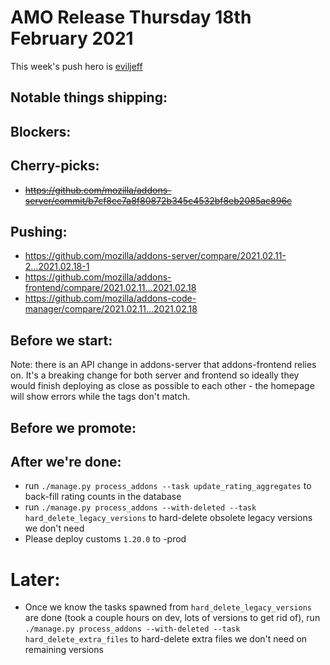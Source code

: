 # AMO Release Thursday 18th February 2021

This week's push hero is [eviljeff](https://github.com/eviljeff)

## Notable things shipping:

## Blockers:

## Cherry-picks:

- ~~https://github.com/mozilla/addons-server/commit/b7cf8cc7a8f80872b345c4532bf8eb2085ac896c~~

## Pushing:

- https://github.com/mozilla/addons-server/compare/2021.02.11-2...2021.02.18-1
- https://github.com/mozilla/addons-frontend/compare/2021.02.11...2021.02.18
- https://github.com/mozilla/addons-code-manager/compare/2021.02.11...2021.02.18

## Before we start:
Note: there is an API change in addons-server that addons-frontend relies on.  It's a breaking change for both server and frontend so ideally they would finish deploying as close as possible to each other - the homepage will show errors while the tags don't match.

## Before we promote:

## After we're done:
- run `./manage.py process_addons --task update_rating_aggregates` to back-fill rating counts in the database
- run `./manage.py process_addons --with-deleted --task hard_delete_legacy_versions` to hard-delete obsolete legacy versions we don't need
- Please deploy customs `1.20.0` to -prod


# Later:
- Once we know the tasks spawned from `hard_delete_legacy_versions` are done (took a couple hours on dev, lots of versions to get rid of), run `./manage.py process_addons --with-deleted --task hard_delete_extra_files` to hard-delete extra files we don't need on remaining versions
